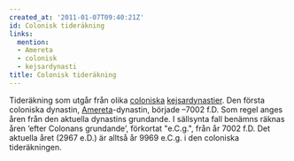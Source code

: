 ```yaml
---
created_at: '2011-01-07T09:40:21Z'
id: Colonisk tideräkning
links:
  mention:
  - Amereta
  - colonisk
  - kejsardynasti
title: Colonisk tideräkning
---
```


Tideräkning som utgår från olika [coloniska][] [kejsardynastier]. Den första coloniska dynastin,
[Amereta]-dynastin, började –7002 f.D. Som regel anges åren från den aktuella dynastins grundande. I
sällsynta fall benämns räknas åren ‘efter Colonans grundande’, förkortat "e.C.g.", från år 7002 f.D.
Det aktuella året (2967 e.D.) är alltså år 9969 e.C.g. i den coloniska tideräkningen.

  [coloniska]: colonisk
  [kejsardynastier]: kejsardynasti
  [Amereta]: Amereta
